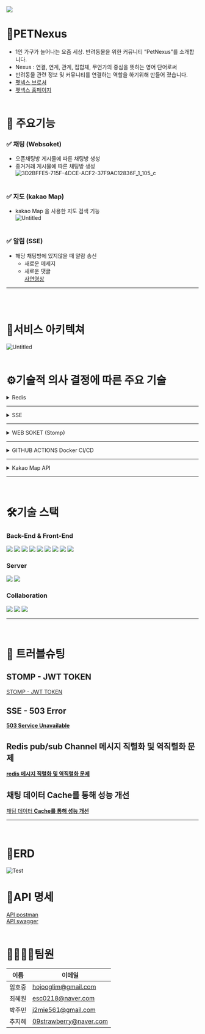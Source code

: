 <img src="https://capsule-render.vercel.app/api?type=cylinder&color=auto&height=200&section=header&text=PETNexus&fontSize=90" />

# 🐾PETNexus
* 1인 가구가 늘어나는 요즘 세상. 반려동물을 위한 커뮤니티  ”PetNexus”를 소개합니다.
* Nexus : 연결, 연계, 관계, 집합체, 무언가의 중심을 뜻하는 영어 단어로써
* 반려동물 관련 정보 및 커뮤니티를 연결하는 역할을 하기위해 만들어 졌습니다.
* [펫넥스 브로셔](https://www.notion.so/PetNexus-2e88c713687f4cf28f1c16c61ba6519f)
* [펫넥스 홈페이지](https://petnexus.xyz/home)
  <br/><br/>
  
# 🔎 주요기능

### ✅ 채팅 (Websoket)

- 오픈채팅방 게시물에 따른 채팅방 생성
- 중거거래 게시물에 따른 채팅방 생성<br/>
![3D2BFFE5-715F-4DCE-ACF2-37F9AC12836F_1_105_c](https://github.com/JihyeChu/PetNexus/assets/51440636/5980f486-981c-4282-83a2-463656fffee2)
#

### ✅ 지도 (kakao Map)

- kakao Map 을 사용한 지도 검색 기능<br/>
![Untitled](https://github.com/JihyeChu/PetNexus/assets/51440636/e7812685-63f9-48ee-ad9e-a8c8ce34b724)
#

### ✅ 알림 (SSE)

- 해당 채팅방에 있지않을 때 알람 송신
    - 새로운 메세지
    - 새로운 댓글<br/>
[사연영상](https://prod-files-secure.s3.us-west-2.amazonaws.com/2b7fd51b-9c0c-4e8d-9ed3-98e8abb991fb/c0a3e788-49f3-48b4-9037-a6eea8d838f5/Untitled.qt)
<hr/><br/><br/>

# 🔗서비스 아키텍쳐
![Untitled](https://github.com/JihyeChu/PetNexus/assets/51440636/4a29497e-c03d-4849-9deb-85137588793d)
<br/><br/>

# ⚙기술적 의사 결정에 따른 주요 기술
<details>
<summary>Redis</summary>
  
`도입 이유`

1. Refresh Token 보관 및 로그 아웃 시, Access Token 블랙리스트에 등록하기 위한 기술 구현
2. 채팅 및 알람 데이터 캐싱 설계

`문제 상황`

- Access Token 만료 시 reissue를 띄울 때, 빈번하게 DB에 접근하는 것이 비효율적 판단
- 채팅방 데이터 및 많은 데이터를 불러올 때 성능 저하 예상

`조율 및 결정`

In-memory 방식으로 빠른 엑세스 속도와 다른 다양한 데이터를 담을 수 있어 추가로 사용하기 좋기에 Redis 구현

## Redis(pub/sub)

`도입 이유`

1. Stomp의 pub/sub를 이용해 채팅 구현 시, 해당 pub/sub가 발생한 서버 내에서만 메시지를 주고 받는것이 가능함.
2. 생성된 서버 안에서만 유요하므로 다른 서버에서 접속해도 보이지 않는 문제 발생 예상.
3. 채팅방이 여러 서버에 접근할 수 있도록 개선을 위하여 공통으로 사용하는 pub/sub 시스템을 구축하여 모든 서버가 해당 시스템을 통해 메시지를 주고받을 수 있도록 구현 필요

Redis pub/sub 채널 구현

`해결 방안`

- Redis
- kafka
- RabbitMQ

`조율 및 결정`

Redis 자체의 pub/sub 채널 기능 지원.

오픈 채팅방의 경우 따로 수신 확인이 필요 없기 때문에 in-memory기반의 빠른 엑세스 속도를 가지는 Redis 채택
</details>
<hr/>
<details>
<summary>SSE</summary>
  
`도입 이유`

중고 장터의 구매자가 판매자에게 구매 요청 알람 기능 구현

`해결 방안`

- **SSE**
- **Web Soket**
- **Polling**

`조율 및 결정`

일반적인 HTTP요청은 [요청 - 응답]의 과정을 거치고 연결을 종료하는 반면, SSE 방식은 한번 연결하면 클라이언트로 데이터를 계속 보낼 수 있음. 클라이언트가 주기적으로 HTTP 요청을 보낼 필요가 없이 HTTP 연결을 통해 서버에서 클라이언트로 테이터 전달 가능.
구매 요청을 확인만 하면 바로 채팅 API로 넘어가기 때문에, 이벤트가 [ 서버 → 클라이언트 ] 방향으로만 흐르는 단방향 통신만이 필요했기 때문에, polling보다 리소스 낭비가 적고 양방향 통신인 웹 소켓에 비해 가벼운 SSE방식으로 진행
</details>
<hr/>
<details>
<summary>WEB SOKET (Stomp)</summary>
  
`도입 이유`

중고 장터의 구매자와 판매자 간의 1:1채팅 서비스를 구현

`해결 방안`

- **Sock JS**
- **Web Soket**
- **Stomp**

`조율 및 결정`

STOMP (Simple Text Oriented Messaging Protocol)은 메세징 전송을 효율적으로 하기 위해 탄생한 프로토콜로써 pub / sub 구조로 되어있어 메세지를 전송하고 메세지를 받아 처리하는 부분이 확실히 정해져 있고, 메세지의 헤더에 값을 줄 수 있어 헤더 값을 기반으로 통신 시 인증 처리를 구현하는 것도 가능하여 Stomp을 채택
</details>
<hr/>
<details>
<summary>GITHUB ACTIONS Docker CI/CD</summary>
  
`도입 이유`

배포 자동화를 통해 효율적인 협업 및 작업 환경을 구축

Docker 사용으로 개발 환경을 이미지화 시키고 해당 이미지를 통해 개발 및 배포 환경을 쉽게 컨테이너화 시켜 구축

`해결 방안`

- **GitHub Action ( 깃허브 액션 )**
- **Jenkins ( 젠킨스 )**
- **Bamboo**

`조율 및 결정`

시간 제약 및 복잡한 절차 없이 현재 사용중인 Github 내에서 바로 적용 가능한 Github Actions 채택
</details>
<hr/>
<details>
<summary>Kakao Map API</summary>
  
`도입 이유`

판매를 원하는 위치를 등록하기 위해, 주소 검색 및 저장 기술 구현

`해결 방안`

- WebClient
- RestTemplete
- Kakao Map APi

`문제 상황`

서버 내에 쿼리를 통한 검색어로 주소 검색 시, 정확한 주소를 리스트를 받아 저장하는 번거러움

`조율 및 결정`

Front에서 KAKAO MAP API를 도입하여 주소를 찾은 뒤, 주소데이터와 연동하여 위도, 경도값을 가져와 서버에 저장. 게시글에 반환 시 다시 KAKAO MAP API를 통해 구매자에게 정확한 위치를 표기 가능
</details><hr/><br/>


# 🛠기술 스택
### Back-End & Front-End
<div align="left">
<img src="https://img.shields.io/badge/Java-007396?style=flat&logo=Java&logoColor=white" />
<img src="https://img.shields.io/badge/HTML5-E34F26?style=flat&logo=HTML5&logoColor=white" />
<img src="https://img.shields.io/badge/JavaScript-F7DF1E?style=flat-square&logo=javascript&logoColor=black"/>
<img src="https://img.shields.io/badge/Spring-6DB33F?style=flat-square&logo=Spring&logoColor=white"/>
<img src="https://img.shields.io/badge/Spring Boot-6DB33F?style=flat-square&logo=Spring Boot&logoColor=yellow">
<img src="https://img.shields.io/badge/Redis-DC382D?style=flat-square&logo=Redis&logoColor=white">
<img src="https://img.shields.io/badge/WebSocket-F56640?style=flat-square&logo=WebSocket">
<img src="https://img.shields.io/badge/Docker-2496ED?style=flat-square&logo=Docker&logoColor=white"/>
<img src="https://img.shields.io/badge/MySQL-4479A1?style=flat-square&logo=MySQL&logoColor=white"/>
</div>

### Server
<div align="left">
<img src="https://img.shields.io/badge/Git-F05032?style=flat-square&logo=git&logoColor=white"/>
<img src="https://img.shields.io/badge/AmazonS3-569A31?style=flat-square&logo=AmazonS3&logoColor=white"/>
</div>


### Collaboration
<div align="left">
<img src="https://img.shields.io/badge/GitHub-181717?style=flat-square&logo=GitHub&logoColor=white"/>
<img src="https://img.shields.io/badge/Notion-000000?style=flat-square&logo=Notion&logoColor=white"/>
<img src="https://img.shields.io/badge/Slack-4A154B?style=flat-square&logo=Slack&logoColor=white"/>
</div>
<hr/><br/>

# 📌 **트러블슈팅**

## STOMP - JWT TOKEN

[STOMP - JWT TOKEN](https://www.notion.so/STOMP-JWT-TOKEN-7bc88f4581a743b6985c45237f20f2cf?pvs=21)

## SSE - 503 Error

[****503 Service Unavailable****](https://www.notion.so/503-Service-Unavailable-22b206f74c2048ef9659e4713599ab10?pvs=21)

## R****edis**** pub/sub Channel ****메시지 직렬화 및 역직렬화 문제****

[****redis 메시지 직렬화 및 역직렬화 문제****](https://www.notion.so/redis-6a73f3d9824f415ab637fbed92804d76?pvs=21)

## 채팅 데이터 ****Cache를 통해 성능 개선****

[채팅 데이터 ****Cache를 통해 성능 개선****](https://www.notion.so/Cache-367ffba92147419ea1554fd182730536?pvs=21)
<hr/><br/>

# 🧶ERD
![Test](https://github.com/JihyeChu/PetNexus/assets/51440636/033ba086-92b8-4fa8-abc3-5502e8abf144)

# 🚩API 명세
[API postman](https://documenter.getpostman.com/view/27923748/2s9Xy6rVWx)<br/>
[API swagger](https://github.com/JihyeChu/PetNexus/files/12602705/REST.API.pdf)
<br/><br/>

# 👨‍👩‍👧‍👧팀원    
| 이름 | 이메일 |
| --- | --- |
| 임호중 | hojooglim@gmail.com |
| 최혜원 | esc0218@naver.com |
| 박주민 | j2mie561@gmail.com |
| 추지혜 | 09strawberry@naver.com |
